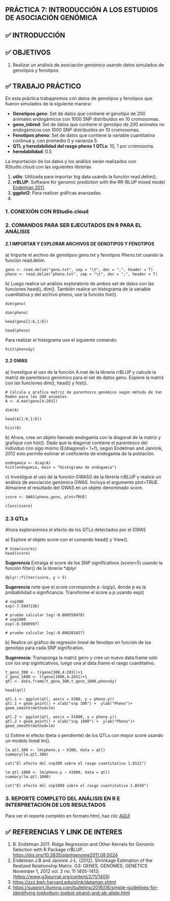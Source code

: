## PRÁCTICA 7: INTRODUCCIÓN A LOS ESTUDIOS DE ASOCIACIÓN GENÓMICA

## :white_check_mark: INTRODUCCIÓN



## :white_check_mark: OBJETIVOS 
1. Realizar un análisis de asociación genómico usando datos simulados de genotipos y fenotipos

## :white_check_mark: TRABAJO PRÁCTICO
En esta práctica trabajaremos con datos de genotipos y fenotipos que fueron simulados de la siguiente manera:
- **Genotipos geno**: Set de datos que contiene el genotipo de 200 animales endogámicos con 1000 SNP distribuidos en 10 cromosomas.
- **geno_inbred**: Set de datos que contiene el genotipo de 200 animales no endogámicos con 1000 SNP distribuidos en 10 cromosomas.
- **Fenotipos pheno**: Set de datos que contiene la variable cuantitativa continua y, con promedio 0 y varianza 5.
- **QTL y heredabilidad del rasgo pheno 1 QTLs**: 10, 1 por cromosoma.
- **heredabilidad**: 0.5 <br />

La importación de los datos y los análisis serán realizados con RStudio.cloud con las siguientes librerías<br />
1. **utils**: Utilizada para importar big data usando la función read.delim().
2. **rrBLUP**: Software for genomic prediction with the RR-BLUP mixed model [Endelman 2011](https://doi.org/10.3835/plantgenome2011.08.0024).
3. **ggplot2**: Para realizar gráficas avanzadas. 
4. 

### 1. CONEXIÓN CON RStudio.cloud

### 2. COMANDOS PARA SER EJECUTADOS EN R PARA EL ANÁLISIS 
#### 2.1 IMPORTAR Y EXPLORAR ARCHIVOS DE GENOTIPOS Y FENOTIPOS
a) Importe el archivo de genotipos geno.txt y fenotipos Pheno.txt usando la función read.delim.
```
geno <- read.delim("geno.txt", sep = "\t", dec = ",", header = T)
pheno <- read.delim("pheno.txt", sep = "\t", dec = ",", header = T)
```
b) Luego realice un análisis exploratorio de ambos set de datos con las funciones head(), dim(). También realice un histograma de la variable cuantitativa y del archivo pheno, use la función hist().
```
dim(geno)
```
```
dim(pheno)
```
```
head(geno[1:6,1:6])
```
```
head(pheno)
```
Para realizar el histograma use el siguiente comando:
```
hist(pheno$y)
```
#### 2.2 GWAS
a) Investigue el uso de la función A.mat de la librería rrBLUP y calcule la matriz de parentesco genómico para el set de datos geno. Explore la matriz con las funciones dim(), head() y hist().
```
# Calcula y grafica matriz de parentesco genómico según método de Van Raden para los 200 animales
A <- A.mat(geno[4:203]) 
```
```
dim(A)
```
```
head(A[1:6,1:6])
```
```
hist(A)
```
b) Ahora, cree un objeto llamado endogamia con la diagonal de la matriz y grafique con hist(). Dado que la diagonal contiene el parentesco del individuo con sigo mismo (E(diagonal)= 1+f), según Endelman and Jannink, 2012 esto permite estimar el coeficiente de endogamia de la población.
```
endogamia <- diag(A)
hist(endogamia, main = "Histograma de endogamia")
```
c) Investigue el uso de la función GWAS() de la librería rrBLUP y realice un análisis de asociación genómica GWAS. Incluya el argumento plot=TRUE. Almacene el resultado del GWAS en un objeto denominado score. 
```
score <- GWAS(pheno,geno, plot=TRUE)
```
```
class(score)
```
### 2.3 QTLs

Ahora exploraremos el efecto de los QTLs detectados por el GWAS

a) Explore el objeto score con el comando head() y View().
```
# View(scores)
head(score)
```
**Sugerencia** Extraiga el score de los SNP significativos (score>5) usando la función filter() de la librería **dplyr*
```
dplyr::filter(score, y > 5)
```
**Sugerencia** note que el score corresponde a -log(p), donde p es la probabilidad o significancia. Transforme el score a p usando exp()
```
# snp300
exp(-7.5047236) 
```
```
# pruebe calcular log(-0.000550478)
# snp1000
exp(-8.5080997)
```
```
# pruebe calcular log(-0.000201827)
```
b) Realice un gráfico de regresión lineal de fenotipo en función de los genotipo para cada SNP significativo.

**Sugerencia:** Transponga la matriz geno y cree un nuevo data.frame solo con los snp signiticativos, luego una al data.frame el rasgo cuantitativo.
```
t_geno_300 <- t(geno[300,4:203])+1
t_geno_1000 <- t(geno[1000,4:203])+1
qtl <- data.frame(t_geno_300,t_geno_1000,pheno$y)

head(qtl)
```
```
qtl.1 <- ggplot(qtl, aes(x = X300, y = pheno.y))
qtl.1 + geom_point() + xlab("snp 300") +  ylab("Pheno")+ geom_smooth(method=lm)
```
```
qtl.2 <- ggplot(qtl, aes(x = X1000, y = pheno.y))
qtl.2 + geom_point() + xlab("snp 1000") +  ylab("Pheno")+ geom_smooth(method=lm)
```
c) Estime el efecto (beta o pendiente) de los QTLs con mayor score usando un modelo lineal lm().
```
lm.qtl.300 <- lm(pheno.y ~ X300, data = qtl)
summary(lm.qtl.300)
```
```
cat("El efecto del snp300 sobre el rasgo cuantitativo 1.8121")
```
```
lm.qtl.1000 <- lm(pheno.y ~ X1000, data = qtl)
summary(lm.qtl.1000)
```
```
cat("El efecto del snp1000 sobre el rasgo cuantitativo 1.8549")
```
### 3. REPORTE COMPLETO DEL ANÁLISIS EN R E INTERPRETACIÓN DE LOS RESULTADOS 
Para ver el reporte completo en formato html, haz clic [AQUÍ](https://5ce0437b49a5499086d12f2cbc657f82.app.rstudio.cloud/file_show?path=%2Fcloud%2Fproject%2FGu%C3%ADa-Introducci%C3%B3n-a-los-estudios-de-asociaci%C3%B3n-gen%C3%B3mica.html#)

## :white_check_mark: REFERENCIAS Y LINK DE INTERES 
1. B. Endelman 2011. Ridge Regression and Other Kernels for Genomic Selection with R Package rrBLUP. https://doi.org/10.3835/plantgenome2011.08.0024
2. Endelman J.B and Jannink J-L. (2012). Shrinkage Estimation of the Realized Relationship Matrix. G3: GENES, GENOMES, GENETICS November 1, 2012 vol. 2 no. 11 1405-1413;(https://www.g3journal.org/content/2/11/1405)
3. https://zzz.bwh.harvard.edu/plink/dataman.shtml
4. https://support.illumina.com/bulletins/2016/06/simple-guidelines-for-identifying-topbottom-topbot-strand-and-ab-allele.html
